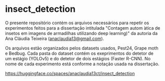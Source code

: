 # insect_detection

O presente repositório contém os arquivos necessários para repetir os experimentos feitos para a dissertação intitulada "Contagem autom ́atica de insetos em imagens de armadilhas utilizando deep learning)" da autoria da Ana Cláudia Teixeira (anaclaudia13@gmail.com).

Os arquivos estão organizados pelos datasets usados, Pest24, Grape moth e Bedbug. Cada pasta do dataset contém os exeprimentos do detetor de um estágio (YOLOv5) e do detetor de dois estágios (Faster R-CNN). No nome de cada experimento está conforme a notação usada na dissertação.

https://huggingface.co/spaces/anaclaudia13ct/insect_detection
